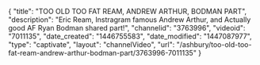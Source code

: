{
    "title": "TOO OLD TOO FAT REAM, ANDREW ARTHUR, BODMAN PART",
    "description": "Eric Ream, Instragram famous Andrew Arthur, and Actually good AF Ryan Bodman shared part!",
    "channelid": "3763996",
    "videoid": "7011135",
    "date_created": "1446755583",
    "date_modified": "1447087977",
    "type": "captivate",
    "layout": "channelVideo",
    "url": "\/ashbury\/too-old-too-fat-ream-andrew-arthur-bodman-part\/3763996-7011135"
}